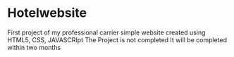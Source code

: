 # Hotelwebsite
First project of my professional carrier 
simple website created using HTML5, CSS, JAVASCRIpt
The Project is not completed 
It will be completed within two months
